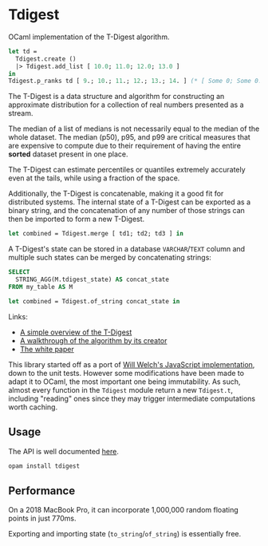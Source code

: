Tdigest
=======

OCaml implementation of the T-Digest algorithm.

```ocaml
let td =
  Tdigest.create ()
  |> Tdigest.add_list [ 10.0; 11.0; 12.0; 13.0 ]
in
Tdigest.p_ranks td [ 9.; 10.; 11.; 12.; 13.; 14. ] (* [ Some 0; Some 0.125; Some 0.375; Some 0.625; Some 0.875; Some 1 ] *)
```

The T-Digest is a data structure and algorithm for constructing an approximate distribution for a collection of real numbers presented as a stream.

The median of a list of medians is not necessarily equal to the median of the whole dataset. The median (p50), p95, and p99 are critical measures that are expensive to compute due to their requirement of having the entire **sorted** dataset present in one place.

The T-Digest can estimate percentiles or quantiles extremely accurately even at the tails, while using a fraction of the space.

Additionally, the T-Digest is concatenable, making it a good fit for distributed systems. The internal state of a T-Digest can be exported as a binary string, and the concatenation of any number of those strings can then be imported to form a new T-Digest.

```ocaml
let combined = Tdigest.merge [ td1; td2; td3 ] in
```

A T-Digest's state can be stored in a database `VARCHAR`/`TEXT` column and multiple such states can be merged by concatenating strings:
```sql
SELECT
  STRING_AGG(M.tdigest_state) AS concat_state
FROM my_table AS M
```
```ocaml
let combined = Tdigest.of_string concat_state in
```

Links:
- [A simple overview of the T-Digest](https://dataorigami.net/blogs/napkin-folding/19055451-percentile-and-quantile-estimation-of-big-data-the-t-digest)
- [A walkthrough of the algorithm by its creator](https://mapr.com/blog/better-anomaly-detection-t-digest-whiteboard-walkthrough/)
- [The white paper](https://github.com/tdunning/t-digest/blob/master/docs/t-digest-paper/histo.pdf)

This library started off as a port of [Will Welch's JavaScript implementation](https://github.com/welch/tdigest), down to the unit tests. However some modifications have been made to adapt it to OCaml, the most important one being immutability. As such, almost every function in the `Tdigest` module return a new `Tdigest.t`, including "reading" ones since they may trigger intermediate computations worth caching.

## Usage

The API is well documented [here](https://github.com/SGrondin/tdigest/blob/master/src/tdigest.mli).

```sh
opam install tdigest
```

## Performance

On a 2018 MacBook Pro, it can incorporate 1,000,000 random floating points in just 770ms.

Exporting and importing state (`to_string`/`of_string`) is essentially free.
